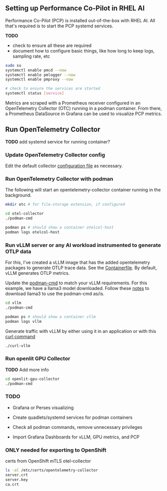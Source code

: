## Setting up Performance Co-Pilot in RHEL AI

Performance Co-Pilot (PCP) is installed out-of-the-box with RHEL AI.
All that's required is to start the PCP systemd services.

**TODO**
- check to ensure all these are required
- document how to configure basic things, like how long to keep logs, sampling rate, etc

```bash
sudo su
systemctl enable pmcd --now
systemctl enable pmlogger --now
systemctl enable pmproxy --now

# check to ensure the services are started
systemctl status [service]
```

Metrics are scraped with a Prometheus receiver configured in an  OpenTelemetry Collector (OTC)
running in a podman container. From there, a Prometheus DataSource in Grafana can be used to visualize PCP metrics.

## Run OpenTelemetry Collector

**TODO** add systemd service for running container?

### Update OpenTelemetry Collector config

Edit the default collector [configuration file](otel-collector/otel-config.yaml) as necessary.

### Run OpenTelemetry Collector with podman

The following will start an opentelemetry-collector container running in the background.

```bash
mkdir otc # for file-storage extension, if configured

cd otel-collector
./podman-cmd

podman ps # should show a container otelcol-host
podman logs otelcol-host
```

### Run vLLM server or any AI workload instrumented to generate OTLP data

For this, I've created a vLLM image that has the added opentelemetry packages to generate OTLP trace data.
See the [Containerfile](./vllm/Containerfile).
By default, vLLM generates OTLP metrics.

Update the [podman-cmd](./vllm/podman-cmd) to match your vLLM requirements. For this example, we have a llama3
model downloaded. Follow these [notes](./vllm/notes.md) to download llama3 to use the podman-cmd as/is.

```bash
cd vllm
./podman-cmd

podman ps # should show a container vllm
podman logs vllm
```

Generate traffic with vLLM by either using it in an application or with this [curl command](./vllm/curl-vllm)

```bash
./curl-vllm
```

### Run openlit GPU Collector 

**TODO** Add more info

```bash
cd openlit-gpu-collector
./podman-cmd
```

### TODO

* Grafana or Perses visualizing

* Create quadlets/systemd services for podman containers

* Check all podman commands, remove unnecessary privileges

* Import Grafana Dashboards for vLLM, GPU metrics, and PCP

### ONLY needed for exporting to OpenShift

certs from OpenShift mTLS otel-collector

```bash
ls -al /etc/certs/opentelemetry-collector
server.crt
server.key
ca.crt
```
